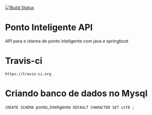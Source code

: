 [![Build Status](https://travis-ci.org/danielso2007/ponto-inteligente-api.svg?branch=master)](https://travis-ci.org/danielso2007/ponto-inteligente-api)

# Ponto Inteligente API
API para o istema de ponto inteligente com java e springboot

# Travis-ci

`https://travis-ci.org`

# Criando banco de dados no Mysql

`CREATE SCHEMA `ponto_inteligente` DEFAULT CHARACTER SET utf8 ;`